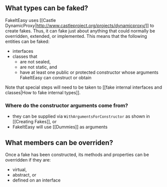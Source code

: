 ## What types can be faked?

FakeItEasy uses [[Castle DynamicProxy|http://www.castleproject.org/projects/dynamicproxy/]] to create fakes. Thus, it can fake just about anything that could normally be overridden, extended, or implemented.
This means that the following entities can be faked:

* interfaces
* classes that
    * are not sealed,
    * are not static, and
    * have at least one public or protected constructor whose arguments FakeItEasy can construct or obtain

Note that special steps will need to be taken to [[fake internal interfaces and classes|How to fake internal types]].

### Where do the constructor arguments come from?

* they can be supplied via `WithArgumentsForConstructor` as shown in [[Creating Fakes]], or
* FakeItEasy will use [[Dummies]] as arguments

## What members can be overriden?
Once a fake has been constructed, its methods and properties can be overridden if they are:

* virtual,
* abstract, or
* defined on an interface
